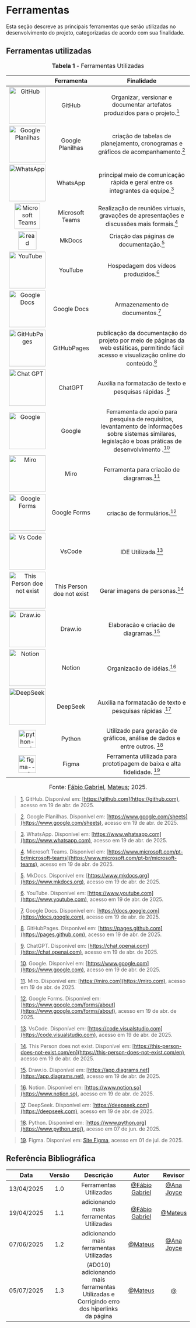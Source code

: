 # Ferramentas

Esta seção descreve as principais ferramentas que serão utilizadas no desenvolvimento do projeto, categorizadas de acordo com sua finalidade.

## Ferramentas utilizadas

<font size="3"><p style="text-align: center"><b>Tabela 1</b> - Ferramentas Utilizadas</p></font>

|                                                                    |Ferramenta|Finalidade               |
|:------------------------------------------------------------------:|:----------:|:-----------------------:|
|<img class="card-img img-fluid rounded" src="https://img.icons8.com/?size=100&id=106562&format=png&color=000000" title="GitHub" width=100>|GitHub| Organizar, versionar e documentar artefatos produzidos para o projeto.<a id="anchor_1" href="#FRM1"><sup>1</sup></a>|
|<img class="card-img img-fluid rounded" src="https://img.icons8.com/?size=100&id=qrAVeBIrsjod&format=png&color=000000" title="Google Planilhas" width=100>|Google Planilhas|criação de tabelas de planejamento, cronogramas e gráficos de acompanhamento.<a id="anchor_2" href="#FRM2"><sup>2</sup></a>|
|<img class="card-img img-fluid rounded" src="https://img.icons8.com/?size=100&id=16713&format=png&color=000000" title="WhatsApp" width=100>|WhatsApp|principal meio de comunicação rápida e geral entre os integrantes da equipe.<a id="anchor_3" href="#FRM3"><sup>3</sup></a>|
|<img class="card-img img-fluid rounded" src="https://img.icons8.com/?size=100&id=zQ92KI7XjZgR&format=png&color=000000" title="Microsoft Teams" width=70>|Microsoft Teams|Realização de reuniões virtuais, gravações de apresentações e discussões mais formais.<a id="anchor_4" href="#FRM4"><sup>4</sup></a>|
|<img width="50" height="50" src="https://img.icons8.com/ios-filled/50/read.png" alt="read"/>|MkDocs|Criação das páginas de documentação.<a id="anchor_5" href="#FRM5"><sup>5</sup></a>|
|<img class="card-img img-fluid rounded" src="https://img.icons8.com/?size=100&id=19318&format=png&color=000000" title="YouTube" width=100>|YouTube|Hospedagem dos vídeos produzidos.<a id="anchor_6" href="#FRM6"><sup>6</sup></a>|
|<img class="card-img img-fluid rounded" src="https://img.icons8.com/?size=100&id=30464&format=png&color=000000" title="Google Docs" width=100>|Google Docs|Armazenamento de documentos.<a id="anchor_7" href="#FRM7"><sup>7</sup></a>|
|<img class="card-img img-fluid rounded" src="https://media2.dev.to/dynamic/image/width=1000,height=420,fit=cover,gravity=auto,format=auto/https%3A%2F%2Fdev-to-uploads.s3.amazonaws.com%2Fi%2Fju8bu11tgnh2achu2cw2.jpg" title="GitHubPages" width=100>| GitHubPages  | publicação da documentação do projeto por meio de páginas da web estáticas, permitindo fácil acesso e visualização online do conteúdo.<a id="anchor_8" href="#FRM8"><sup>8</sup></a>|
|<img class="card-img img-fluid rounded" src="https://img.icons8.com/?size=100&id=ka3InxFU3QZa&format=png&color=000000" title="Chat GPT" width=100>|  ChatGPT | Auxilia na formatacão de texto e pesquisas rápidas .<a id="anchor_9" href="#FRM9"><sup>9</sup></a>|
|<img class="card-img img-fluid rounded" src="https://img.icons8.com/?size=100&id=17949&format=png&color=000000" title="Google" width=100>|  Google | Ferramenta de apoio para pesquisa de requisitos, levantamento de informações sobre sistemas similares, legislação e boas práticas de desenvolvimento .<a id="anchor_10" href="#FRM10"><sup>10</sup></a>|
|<img class="card-img img-fluid rounded" src="https://img.icons8.com/?size=100&id=MU45yL8cD9cF&format=png&color=000000" title="Miro" width=100>|  Miro | Ferramenta para criacão de diagramas.<a id="anchor_11" href="#FRM11"><sup>11</sup></a>|
|<img class="card-img img-fluid rounded" src="https://img.icons8.com/?size=100&id=E4VmOrv6BZqd&format=png&color=000000" title="Google Forms" width=100>| Google Forms | criacão de formulários.<a id="anchor_12" href="#FRM12"><sup>12</sup></a>|
|<img class="card-img img-fluid rounded" src="https://img.icons8.com/?size=100&id=9OGIyU8hrxW5&format=png&color=000000" title="Vs Code" width=100>| VsCode| IDE Utilizada.<a id="anchor_13" href="#FRM13"><sup>13</sup></a>|
|<img class="card-img img-fluid rounded" src="https://miro.medium.com/v2/resize:fit:720/format:webp/1*w0FgCcuOgyGeadFsjgU4aQ.jpeg" title="This Person doe not exist" width=100>| This Person doe not exist | Gerar imagens de personas.<a id="anchor_14" href="#FRM14"><sup>14</sup></a>|
|<img class="card-img img-fluid rounded" src="https://store-images.s-microsoft.com/image/apps.1409.13851527096222888.2b60149a-04a5-4578-a6b2-d7b7377332d5.c22d8e97-4d44-4304-9bd2-55f9d29c0f82" title="Draw.io" width=100>| Draw.io | Elaboracão e criacão de diagramas.<a id="anchor_15" href="#FRM15"><sup>15</sup></a>|
|<img class="card-img img-fluid rounded" src="https://upload.wikimedia.org/wikipedia/commons/thumb/e/e9/Notion-logo.svg/2048px-Notion-logo.svg.png" title="Notion" width=100>| Notion | Organizacão de idéias.<a id="anchor_16" href="#FRM16"><sup>16</sup></a>|
|<img class="card-img img-fluid rounded" src="https://play-lh.googleusercontent.com/d2zqBFBEymSZKaVg_dRo1gh3hBFn7_Kl9rO74xkDmnJeLgDW0MoJD3cUx0QzZN6jdsg=w240-h480-rw" title="DeepSeek" width=100>| DeepSeek| Auxilia na formatacão de texto e pesquisas rápidas .<a id="anchor_17" href="#FRM17"><sup>17</sup></a>|
|<img width="48" height="48" src="https://img.icons8.com/color/48/python--v1.png" alt="python--v1"/>| Python| Utilizado para geração de gráficos, análise de dados e entre outros. <a id="anchor_18" href="#FRM18"><sup>18</sup></a>|
|<img width="48" height="48" src="https://img.icons8.com/color/48/figma--v1.png" alt="figma--v1"/>| Figma | Ferramenta utilizada para prototipagem de baixa e alta fidelidade. <a id="anchor_19" href="#FRM19"><sup>19</sup></a>|

<font size="3"><p style="text-align: center">Fonte: [Fábio Gabriel](https://github.com/fabinsz), [Mateus](https://github.com/MVConsorte); 2025.</p></font>


> <a id="FRM1" href="anchor_1">1</a>. GitHub. Disponível em: [https://github.com](https://github.com), acesso em 19 de abr. de 2025.

> <a id="FRM2" href="anchor_2">2</a>. Google Planilhas. Disponível em: [https://www.google.com/sheets](https://www.google.com/sheets), acesso em 19 de abr. de 2025.  

> <a id="FRM3" href="anchor_3">3</a>. WhatsApp. Disponível em: [https://www.whatsapp.com](https://www.whatsapp.com), acesso em 19 de abr. de 2025.  

> <a id="#FRM4" href="anchor_4">4</a>. Microsoft Teams. Disponível em: [https://www.microsoft.com/pt-br/microsoft-teams](https://www.microsoft.com/pt-br/microsoft-teams), acesso em 19 de abr. de 2025.  

> <a id="FRM5" href="anchor_5">5</a>. MkDocs. Disponível em: [https://www.mkdocs.org](https://www.mkdocs.org), acesso em 19 de abr. de 2025.  

> <a id="FRM6" href="anchor_6">6</a>. YouTube. Disponível em: [https://www.youtube.com](https://www.youtube.com), acesso em 19 de abr. de 2025.  

> <a id="FRM7" href="anchor_7">7</a>. Google Docs. Disponível em: [https://docs.google.com](https://docs.google.com), acesso em 19 de abr. de 2025.  

> <a id="FRM8" href="anchor_8">8</a>. GitHubPages. Disponível em: [https://pages.github.com](https://pages.github.com), acesso em 19 de abr. de 2025.  

> <a id="FRM9" href="anchor_9">9</a>. ChatGPT. Disponível em: [https://chat.openai.com](https://chat.openai.com), acesso em 19 de abr. de 2025.  

> <a id="FRM10" href="anchor_10">10</a>. Google. Disponível em: [https://www.google.com](https://www.google.com), acesso em 19 de abr. de 2025.  

> <a id="FRM11" href="anchor_11">11</a>. Miro. Disponível em: [https://miro.com](https://miro.com), acesso em 19 de abr. de 2025. 

> <a id="FRM12" href="anchor_12">12</a>. Google Forms. Disponível em: [https://www.google.com/forms/about](https://www.google.com/forms/about), acesso em 19 de abr. de 2025.  

> <a id="FRM13" href="anchor_13">13</a>. VsCode. Disponível em: [https://code.visualstudio.com](https://code.visualstudio.com), acesso em 19 de abr. de 2025.  

> <a id="FRM14" href="anchor_14">14</a>. This Person does not exist. Disponível em: [https://this-person-does-not-exist.com/en](https://this-person-does-not-exist.com/en), acesso em 19 de abr. de 2025.

> <a id="FRM15" href="anchor_15">15</a>. Draw.io. Disponível em: [https://app.diagrams.net](https://app.diagrams.net), acesso em 19 de abr. de 2025.  

> <a id="FRM16" href="anchor_16">16</a>. Notion. Disponível em: [https://www.notion.so](https://www.notion.so), acesso em 19 de abr. de 2025.  

> <a id="FRM17" href="anchor_17">17</a>. DeepSeek. Disponível em: [https://deepseek.com](https://deepseek.com), acesso em 19 de abr. de 2025. 

> <a id="FRM18" href="anchor_18">18</a>. Python. Disponível em: [https://www.python.org](https://www.python.org/), acesso em 07 de jun. de 2025. 

> <a id="FRM19" href="anchor_19">19</a>. Figma. Disponível em: [Site Figma](https://www.figma.com/), acesso em 01 de jul. de 2025. 


## Referência Bibliográfica

| Data       | Versão | Descrição                                 | Autor             | Revisor           |
| :--------: | :----: | :----------:                              | :---------------: | :---------------: |
| 13/04/2025 |  1.0   | Ferramentas Utilizadas                    | [@Fábio Gabriel](https://github.com/fabinsz)| [@Ana Joyce](https://github.com/anajoyceamorim)|
| 19/04/2025 |  1.1   | adicionando mais ferramentas Utilizadas                    | [@Fábio Gabriel](https://github.com/fabinsz)| [@Mateus](https://github.com/MVConsorte)|
| 07/06/2025 |  1.2   | adicionando mais ferramentas Utilizadas                    | [@Mateus](https://github.com/MVConsorte)| [@Ana Joyce](https://github.com/anajoyceamorim) |
| 05/07/2025 |  1.3   | (#D010) adicionando mais ferramentas Utilizadas e Corrigindo erro dos hiperlinks da página   | [@Mateus](https://github.com/MVConsorte)| [@](https://github.com/) |